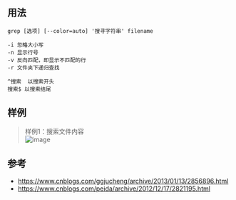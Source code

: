 ## 用法

```
grep [选项] [--color=auto] '搜寻字符串' filename

-i 忽略大小写
-n 显示行号
-v 反向匹配，即显示不匹配的行
-r 文件夹下递归查找

^搜索  以搜索开头
搜索$ 以搜索结尾
```

## 样例

> 样例1：搜索文件内容  
![image](https://user-images.githubusercontent.com/16630659/70960370-d141a400-20b9-11ea-8a46-a41dd89d4a76.png)



## 参考
- https://www.cnblogs.com/ggjucheng/archive/2013/01/13/2856896.html
- https://www.cnblogs.com/peida/archive/2012/12/17/2821195.html

